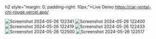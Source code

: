 
h2 style="margin: 0; padding-right: 10px;">Live Demo</h2>
  <a href="https://car-rental-chi-rouge.vercel.app/">https://car-rental-chi-rouge.vercel.app/</a>

![Screenshot 2024-05-26 122341](https://github.com/RohithChitrada/car-rental/assets/120176158/c266f7dc-247a-4e16-9db0-528f9cdc01ce)
![Screenshot 2024-05-26 122400](https://github.com/RohithChitrada/car-rental/assets/120176158/de5ca649-1e91-48c7-9f15-66580de50ebd)
![Screenshot 2024-05-26 122419](https://github.com/RohithChitrada/car-rental/assets/120176158/577e31d4-93bf-4226-bab4-b6ed53e47a92)
![Screenshot 2024-05-26 122433](https://github.com/RohithChitrada/car-rental/assets/120176158/1b901946-3427-4411-957e-4e66d3fe90f0)
![Screenshot 2024-05-26 122500](https://github.com/RohithChitrada/car-rental/assets/120176158/148f7db8-3d87-4d20-ac80-7a74b20d8347)
![Screenshot 2024-05-26 122517](https://github.com/RohithChitrada/car-rental/assets/120176158/fed34923-43fd-456f-81fb-65b3c9baf295)




